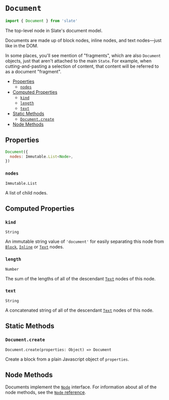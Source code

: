 
# `Document`

```js
import { Document } from 'slate'
```

The top-level node in Slate's document model. 

Documents are made up of block nodes, inline nodes, and text nodes—just like in the DOM. 

In some places, you'll see mention of "fragments", which are also `Document` objects, just that aren't attached to the main `State`. For example, when cutting-and-pasting a selection of content, that content will be referred to as a document "fragment".

- [Properties](#properties)
  - [`nodes`](#nodes)
- [Computed Properties](#computed-properties)
  - [`kind`](#kind)
  - [`length`](#length)
  - [`text`](#text)
- [Static Methods](#static-methods)
  - [`Document.create`](#documentcreate)
- [Node Methods](#node-methods)


## Properties

```js
Document({
  nodes: Immutable.List<Node>,
})
```

### `nodes`
`Immutable.List`

A list of child nodes.


## Computed Properties

### `kind`
`String`

An immutable string value of `'document'` for easily separating this node from [`Block`](./block.md), [`Inline`](./inline.md) or [`Text`](./text.md) nodes.

### `length`
`Number`

The sum of the lengths of all of the descendant [`Text`](./text.md) nodes of this node.

### `text`
`String`

A concatenated string of all of the descendant [`Text`](./text.md) nodes of this node.


## Static Methods

### `Document.create`
`Document.create(properties: Object) => Document`

Create a block from a plain Javascript object of `properties`.


## Node Methods

Documents implement the [`Node`](./node.md) interface. For information about all of the node methods, see the [`Node` reference](./node.md).
